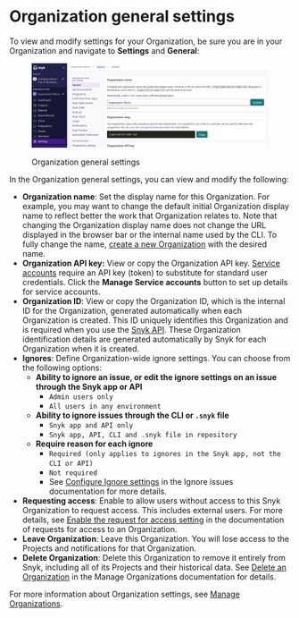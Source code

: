 # Organization general settings

To view and modify settings for your Organization, be sure you are in your Organization and navigate to **Settings** and **General**:

<div align="left"><figure><img src="../../../.gitbook/assets/org_settings.png" alt="Organization general settings"><figcaption><p>Organization general settings</p></figcaption></figure></div>

In the Organization general settings, you can view and modify the following:

* **Organization name**: Set the display name for this Organization. For example, you may want to change the default initial Organization display name to reflect better the work that Organization relates to. Note that changing the Organization display name does not change the URL displayed in the browser bar or the internal name used by the CLI. To fully change the name, [create a new Organization](https://app.snyk.io/create-organisation) with the desired name.
* **Organization API key:** View or copy the Organization API key. [Service accounts](../../../enterprise-setup/service-accounts/) require an API key (token) to substitute for standard user credentials. Click the **Manage Service accounts** button to set up details for service accounts.
* **Organization ID**: View or copy the Organization ID, which is the internal ID for the Organization, generated automatically when each Organization is created. This ID uniquely identifies this Organization and is required when you use the  [Snyk API](../../../snyk-api/). These Organization identification details are generated automatically by Snyk for each Organization when it is created.&#x20;
* **Ignores**: Define Organization-wide ignore settings. You can choose from the following options:
  * **Ability to ignore an issue, or edit the ignore settings on an issue** **through the Snyk app or API**
    * `Admin users only`
    * `All users in any environment`
  * **Ability to ignore issues through the CLI or `.snyk` file**
    * `Snyk app and API only`
    * `Snyk app, API, CLI and .snyk file in repository`
  * **Require reason for each ignore**
    * `Required (only applies to ignores in the Snyk app, not the CLI or API)`
    * `Not required`
    * See [Configure Ignore settings](../../../manage-risk/prioritize-issues-for-fixing/ignore-issues/#configure-ignore-settings) in the Ignore issues documentation for more details.
* **Requesting access**: Enable to allow users without access to this Snyk Organization to request access. This includes external users. For more details, see [Enable the request for access setting](requests-for-access-to-an-organization.md#enable-the-request-access-setting) in the documentation of requests for access to an Organization.
* **Leave Organization**: Leave this Organization. You will lose access to the Projects and notifications for that Organization.
* **Delete Organization**: Delete this Organization to remove it entirely from Snyk, including all of its Projects and their historical data. See [Delete an Organization](create-and-delete-organizations.md#delete-an-organization) in the Manage Organizations documentation for details.

For more information about Organization settings, see [Manage Organizations](create-and-delete-organizations.md).

